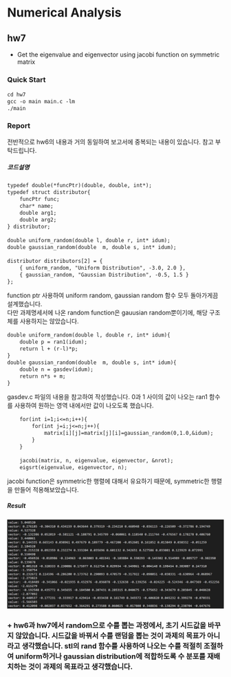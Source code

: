 # Numerical Analysis

## hw7
- Get the eigenvalue and eigenvector using jacobi function on symmetric matrix


### Quick Start
```
cd hw7
gcc -o main main.c -lm
./main
```

### Report
전반적으로 hw6의 내용과 거의 동일하여 보고서에 중복되는 내용이 있습니다. 참고 부탁드립니다.      


##### 코드설명
```
typedef double(*funcPtr)(double, double, int*);
typedef struct distributor{
    funcPtr func;
    char* name;
    double arg1;
    double arg2; 
} distributor;

double uniform_random(double l, double r, int* idum);
double gaussian_random(double  m, double s, int* idum);

distributor distributors[2] = {
    { uniform_random, "Uniform Distribution", -3.0, 2.0 },
    { gaussian_random, "Gaussian Distribution", -0.5, 1.5 }
}; 
```
function ptr 사용하여 uniform random, gaussian random 함수 모두 돌아가게끔 설계했습니다.   
다만 과제명세서에 나온 random function은 gauusian random뿐이기에, 해당 구조체를 사용하지는 않았습니다.

```
double uniform_random(double l, double r, int* idum){
    double p = ran1(idum);
    return l + (r-l)*p;
}
double gaussian_random(double  m, double s, int* idum){
    double n = gasdev(idum);
    return n*s + m;
}
```
gasdev.c 파일의 내용을 참고하여 작성했습니다. 0과 1 사이의 값이 나오는 ran1 함수를 사용하여 원하는 영역 내에서만 값이 나오도록 했습니다.

```
    for(int i=1;i<=n;i++){
        for(int j=i;j<=n;j++){
            matrix[i][j]=matrix[j][i]=gaussian_random(0,1.0,&idum);
        }
    }

    jacobi(matrix, n, eigenvalue, eigenvector, &nrot);
    eigsrt(eigenvalue, eigenvector, n);
```
jacobi function은 symmetric한 행렬에 대해서 유요하기 때문에, symmetric한 행렬을 만들어 적용해보았습니다.

##### Result
![result](./imgs/result.jpg)    

### + hw6과 hw7에서 random으로 수를 뽑는 과정에서, 초기 시드값을 바꾸지 않았습니다. 시드값을 바꿔서 수를 랜덤을 뽑는 것이 과제의 목표가 아니라고 생각했습니다. stl의 rand 함수를 사용하여 나오는 수를 적절히 조절하여 uniform하거나 gaussian distribution에 적합하도록 수 분포를 재배치하는 것이 과제의 목표라고 생각했습니다.
